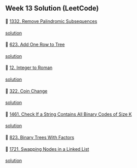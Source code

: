## Week 13 Solution (LeetCode)

####
👀 [1332. Remove Palindromic Subsequences](https://leetcode.com/problems/remove-palindromic-subsequences/)
####
[solution](https://github.com/BBBOMi/Algorithms-New/blob/master/week47/sun/Leet1332.java)

####
👀 [623. Add One Row to Tree](https://leetcode.com/problems/add-one-row-to-tree/)
####
[solution](https://github.com/BBBOMi/Algorithms-New/blob/master/week47/sun/Leet623.java)

####
👀 [12. Integer to Roman](https://leetcode.com/problems/integer-to-roman/)
####
[solution](https://github.com/BBBOMi/Algorithms-New/blob/master/week47/sun/Leet12.java)

####
👀 [322. Coin Change](https://leetcode.com/problems/coin-change/)
####
[solution](https://github.com/BBBOMi/Algorithms-New/blob/master/week47/sun/Leet332.java)

####
👀 [1461. Check If a String Contains All Binary Codes of Size K](https://leetcode.com/problems/check-if-a-string-contains-all-binary-codes-of-size-k/)
####
[solution](https://github.com/BBBOMi/Algorithms-New/blob/master/week47/sun/Leet1461.java)

####
👀 [823. Binary Trees With Factors](https://leetcode.com/problems/binary-trees-with-factors/)

####
👀 [1721. Swapping Nodes in a Linked List](https://leetcode.com/problems/swapping-nodes-in-a-linked-list/)
####
[solution](https://github.com/BBBOMi/Algorithms-New/blob/master/week47/sun/Leet1721.java)


